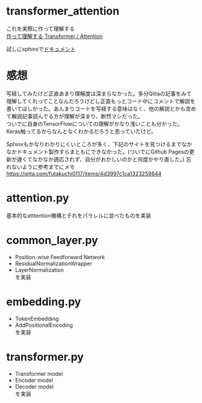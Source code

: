 # transformer_attention
これを実際に作って理解する  
[作って理解する Transformer / Attention](https://qiita.com/halhorn/items/c91497522be27bde17ce#%E5%9F%BA%E6%9C%AC%E7%9A%84%E3%81%AA-attention)

試しにsphinxで[ドキュメント](https://pop-ketle.github.io/transformer_attention/)

# 感想
写経してみたけど正直あまり理解度は深まらなかった。多分Qiitaの記事をみて理解してくれってことなんだろうけどし正直もっとコード中にコメントで解説を書いてほしかった。あんまりコードを写経する意味はなく、他の解説とかも含めて解説記事読んでる方が理解が深まり、断然マシだった。  
ついでに自身のTensorFlowについての理解がかなり浅いことも分かった。Keras触ってるからなんとなくわかるだろうと思っていたけど。

Sphinxもかなりわかりにくいところが多く、下記のサイトを見つけるまでなかなかドキュメント製作すらまともにできなかった。(ついでにGithub Pagesの更新が遅くてなかなか適応されず、自分がおかしいのかと何度かやり直した。)
忘れないように参考までにメモ
https://qiita.com/futakuchi0117/items/4d3997c1ca1323259844

# attention.py
基本的なatttention機構とそれをパラレルに並べたものを実装

# common_layer.py
- Position-wise Feedforward Network
- ResidualNormalizationWrapper
- LayerNormalization  
を実装

# embedding.py
- TokenEmbedding
- AddPositionalEncoding  
を実装

# transformer.py
- Transformer model
- Encoder model
- Decoder model  
を実装